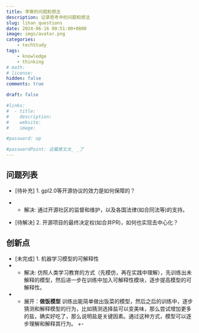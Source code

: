 ```yaml
---
title: 李寒的问题和想法
description: 记录思考中的问题和想法
slug: lihan_questions
date: 2024-06-16 00:51:00+0800
image: imgs/avatar.png
categories:
    - techStudy
tags:
    - knowledge
    - thinking
# math: 
# license: 
hidden: false
comments: true

draft: false

#links:
#  - title: 
#    description: 
#    website: 
#    image: 

#password: op

#passwordPoint: 这篇推文太_ _了
---
```


## 问题列表

- [待补充] 1. gpl2.0等开源协议的效力是如何保障的？
- - 解决: 通过开源社区的监督和维护，以及各国法律(如合同法等)的支持。

- [待解决] 2. 开源项目的最终决定权(如合并PR)，如何也实现去中心化？


## 创新点

- [未完成] 1. 机器学习模型的可解释性
- - 解决: 仿照人类学习教育的方式（先模仿，再在实践中理解），先训练出未解释的模型，然后进一步在训练中加入可解释性模块，逐步提高模型的可解释性。
- - 展开：**做饭模型** 训练出能简单做出饭菜的模型，然后之后的训练中，逐步猜测和解释模型的行为，比如猜测选择盐可以变美味，那么尝试增加更多的盐，确实好吃了，那么说明盐是关键因素。通过这种方式，模型可以逐步理解和解释其行为。  +-